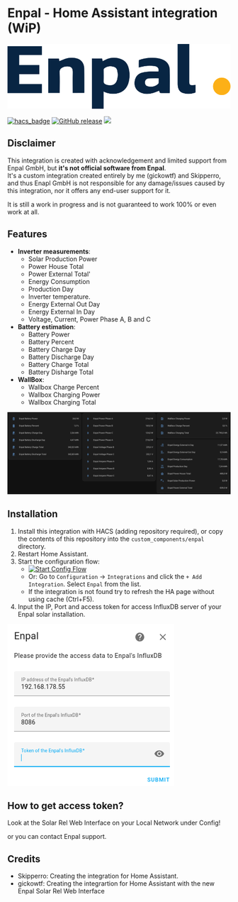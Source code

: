 #  Enpal - Home Assistant integration (WiP)


<img src="images/logo.png" alt="enpal logo" width="512">

[![hacs_badge](https://img.shields.io/badge/HACS-Custom-41BDF5.svg)](https://github.com/hacs/integration)
[![GitHub release](https://img.shields.io/github/release/gickowtf/enpal-homeassistant.svg)](https://github.com/gickowtf/enpal-homeassistant/releases)
![](https://img.shields.io/badge/dynamic/json?color=41BDF5&logo=home-assistant&label=integration%20usage&suffix=%20installs&cacheSeconds=15600&url=https://analytics.home-assistant.io/custom_integrations.json&query=$.enpal.total)

## Disclaimer

This integration is created with acknowledgement and limited support from Enpal GmbH, but __it's not official software from Enpal__.<br>
It's a custom integration created entirely by me (gickowtf) and Skipperro, and thus Enapl GmbH is not responsible for any damage/issues caused by this integration, nor it offers any end-user support for it.

It is still a work in progress and is not guaranteed to work 100% or even work at all.<br>


## Features

- **Inverter measurements**:
  - Solar Production Power
  - Power House Total
  - Power External Total'
  - Energy Consumption
  - Production Day
  - Inverter temperature.
  - Energy External Out Day
  - Energy External In Day
  - Voltage, Current, Power Phase A, B and C
- **Battery estimation**:
  - Battery Power
  - Battery Percent
  - Battery Charge Day
  - Battery Discharge Day
  - Battery Charge Total
  - Battery Disharge Total
- **WallBox**:
  - Wallbox Charge Percent
  - Wallbox Charging Power
  - Wallbox Charging Total

![enpal measurements](images/measurements.png)

## Installation

1. Install this integration with HACS (adding repository required), or copy the contents of this
repository into the `custom_components/enpal` directory.
2. Restart Home Assistant.
3. Start the configuration flow:
   - [![Start Config Flow](https://my.home-assistant.io/badges/config_flow_start.svg)](https://my.home-assistant.io/redirect/config_flow_start?domain=enpal)
   - Or: Go to `Configuration` -> `Integrations` and click the `+ Add Integration`. Select `Enpal` from the list.
   - If the integration is not found try to refresh the HA page without using cache (Ctrl+F5).
4. Input the IP, Port and access token for access InfluxDB server of your Enpal solar installation.

![enpal config](images/enpal-config.png)

## How to get access token?

Look at the Solar Rel Web Interface on your Local Network under Config!

or you can contact Enpal support.<br>

## Credits
 
- Skipperro: Creating the integration for Home Assistant.
- gickowtf: Creating the integrartion for Home Assistant with the new Enpal Solar Rel Web Interface
